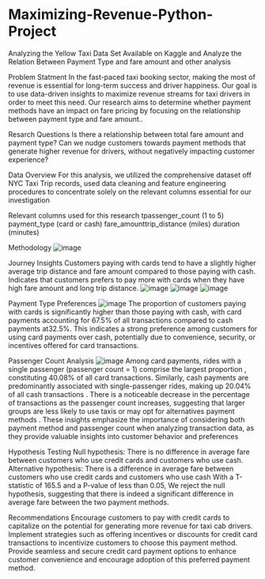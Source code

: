# Maximizing-Revenue-Python-Project
Analyzing the Yellow Taxi Data Set Available on Kaggle and Analyze the Relation Between Payment Type and fare amount and other analysis 

Problem Statment 
In the fast-paced taxi booking sector, making the most of revenue is essential for long-term success and driver happiness.
Our goal is to use data-driven insights to maximize revenue streams for taxi drivers in order to meet this need. Our research aims to determine whether payment methods have an impact on fare pricing by focusing on the relationship between payment type and fare amount..

Resarch Questions 
Is there a relationship between total fare amount and payment type?
Can we nudge customers towards payment methods that generate higher revenue for drivers, without negatively impacting customer experience?

Data Overview 
For this analysis, we utilized the comprehensive dataset off NYC Taxi Trip records, used data cleaning and feature engineering procedures to concentrate solely on the relevant columns essential for our investigation

Relevant columns used for this research
tpassenger_count (1 to 5)
payment_type (card or cash)
fare_amounttrip_distance (miles)
duration (minutes)

Methodology 
![image](https://github.com/user-attachments/assets/b2cb8ca3-7126-4b63-9a3d-513c93022f6a)

Journey Insights 
Customers paying with cards tend to have a slightly higher average trip distance and fare amount compared to those paying with cash.
Indicates that customers prefers to pay more with cards when they have high fare amount and long trip distance.
![image](https://github.com/user-attachments/assets/4ac582c0-ab44-40a7-bcf0-d632334c2b05)
![image](https://github.com/user-attachments/assets/a7cf3948-bb99-4315-867d-a39ae03cb6cc)
![image](https://github.com/user-attachments/assets/4384b303-8ca6-44c7-bf36-9f95b076ed0b)

Payment Type Preferences
![image](https://github.com/user-attachments/assets/09009a3b-5b69-47fd-97c4-d3a1a3ec1bdd)
The proportion of customers paying with cards is significantly higher than those paying with cash, with card payments accounting for 67.5% of all transactions compared to cash payments at32.5%.
This indicates a strong preference among customers for using card payments over cash, potentially due to convenience, security, or incentives offered for card transactions.

Passenger Count Analysis
![image](https://github.com/user-attachments/assets/a619a79e-7fc1-466c-a310-964aec9a9c97)
Among card payments, rides with a single passenger (passenger count = 1) comprise the largest proportion , constituting 40.08% of all card transactions.
Similarly, cash payments are predominantly associated with single-passenger rides, making up 20.04% of all cash transactions .
There is a noticeable decrease in the percentage of transactions as the passenger count increases, suggesting that larger groups are less likely to use taxis or may opt for alternatives payment methods .
These insights emphasize the importance of considering both payment method and passenger count when analyzing transaction data, as they provide valuable insights into customer behavior and preferences

Hypothesis Testing
Null hypothesis: There is no difference in average fare between customers who use credit cards and customers who use cash.
Alternative hypothesis: There is a difference in average fare between customers who use credit cards and customers who use cash With a T-statistic of 165.5 and a P-value of less than 0.05, 
We reject the null hypothesis, suggesting that there is indeed a significant difference in average fare between the two payment methods.



Recommendations 
Encourage customers to pay with credit cards to capitalize on the potential for generating more revenue for taxi cab drivers.
Implement strategies such as offering incentives or discounts for credit card transactions to incentivize customers to choose this payment method.
Provide seamless and secure credit card payment options to enhance customer convenience and encourage adoption of this preferred payment method.
